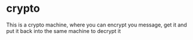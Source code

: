 # crypto
This is a crypto machine, where you can encrypt you message, get it and put it back into the same machine to decrypt it
